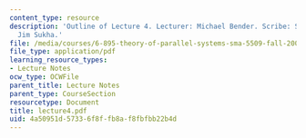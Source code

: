 ```yaml
---
content_type: resource
description: 'Outline of Lecture 4. Lecturer: Michael Bender. Scribe: Sid Sen and
  Jim Sukha.'
file: /media/courses/6-895-theory-of-parallel-systems-sma-5509-fall-2003/4a50951d57336f8ffb8af8fbfbb22b4d_lecture4.pdf
file_type: application/pdf
learning_resource_types:
- Lecture Notes
ocw_type: OCWFile
parent_title: Lecture Notes
parent_type: CourseSection
resourcetype: Document
title: lecture4.pdf
uid: 4a50951d-5733-6f8f-fb8a-f8fbfbb22b4d
---
```

